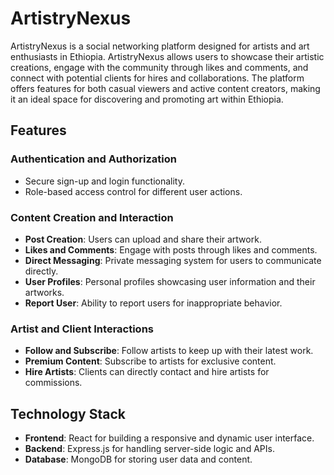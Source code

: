 # ArtistryNexus

ArtistryNexus is a social networking platform designed for artists and art enthusiasts in Ethiopia. ArtistryNexus allows users to showcase their artistic creations, engage with the community through likes and comments, and connect with potential clients for hires and collaborations. The platform offers features for both casual viewers and active content creators, making it an ideal space for discovering and promoting art within Ethiopia.

## Features

### Authentication and Authorization
- Secure sign-up and login functionality.
- Role-based access control for different user actions.

### Content Creation and Interaction
- **Post Creation**: Users can upload and share their artwork.
- **Likes and Comments**: Engage with posts through likes and comments.
- **Direct Messaging**: Private messaging system for users to communicate directly.
- **User Profiles**: Personal profiles showcasing user information and their artworks.
- **Report User**: Ability to report users for inappropriate behavior.

### Artist and Client Interactions
- **Follow and Subscribe**: Follow artists to keep up with their latest work.
- **Premium Content**: Subscribe to artists for exclusive content.
- **Hire Artists**: Clients can directly contact and hire artists for commissions.

## Technology Stack

- **Frontend**: React for building a responsive and dynamic user interface.
- **Backend**: Express.js for handling server-side logic and APIs.
- **Database**: MongoDB for storing user data and content.
